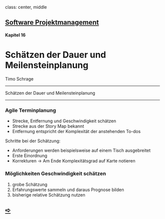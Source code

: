 class: center, middle

## [Software Projektmanagement](index.html)

#### Kapitel 16

# Schätzen der Dauer und Meilensteinplanung
Timo Schrage

---
Schätzen der Dauer und Meilensteinplanung

----
### Agile Terminplanung
* Strecke, Entfernung und Geschwindigkeit schätzen
* Strecke aus der Story Map bekannt
* Entfernung entspricht der Komplexität der anstehenden To-dos

Schritte bei der Schätzung:</br>
* Anforderungen werden beispielsweise auf einem Tisch ausgebreitet
* Erste Einordnung
* Korrekturen
-> Am Ende Komplexitätsgrad auf Karte notieren

### Möglichkeiten Geschwindigkeit schätzen 
1. grobe Schätzung
2. Erfahrungswerte sammeln und daraus Prognose bilden
3. bisherige relative Schätzung nutzen

## [&#10154;](?url=17.kapitel.md)

